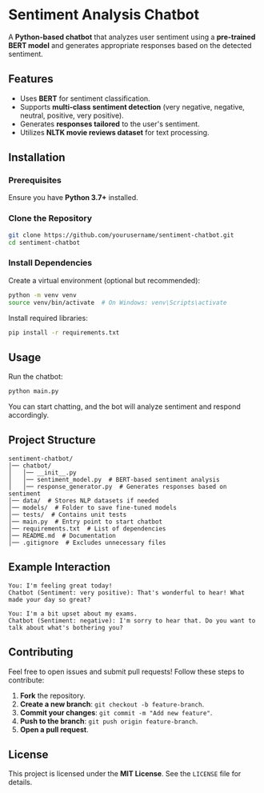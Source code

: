 # **Sentiment Analysis Chatbot**

A **Python-based chatbot** that analyzes user sentiment using a **pre-trained BERT model** and generates appropriate responses based on the detected sentiment.

## **Features**

- Uses **BERT** for sentiment classification.
- Supports **multi-class sentiment detection** (very negative, negative, neutral, positive, very positive).
- Generates **responses tailored** to the user's sentiment.
- Utilizes **NLTK movie reviews dataset** for text processing.

## **Installation**

### **Prerequisites**

Ensure you have **Python 3.7+** installed.

### **Clone the Repository**

```sh
git clone https://github.com/yourusername/sentiment-chatbot.git
cd sentiment-chatbot
```

### **Install Dependencies**

Create a virtual environment (optional but recommended):

```sh
python -m venv venv
source venv/bin/activate  # On Windows: venv\Scripts\activate
```

Install required libraries:

```sh
pip install -r requirements.txt
```

## **Usage**

Run the chatbot:

```sh
python main.py
```

You can start chatting, and the bot will analyze sentiment and respond accordingly.

## **Project Structure**

```
sentiment-chatbot/
│── chatbot/
│   │── __init__.py
│   │── sentiment_model.py  # BERT-based sentiment analysis
│   │── response_generator.py  # Generates responses based on sentiment
│── data/  # Stores NLP datasets if needed
│── models/  # Folder to save fine-tuned models
│── tests/  # Contains unit tests
│── main.py  # Entry point to start chatbot
│── requirements.txt  # List of dependencies
│── README.md  # Documentation
│── .gitignore  # Excludes unnecessary files
```

## **Example Interaction**

```
You: I'm feeling great today!
Chatbot (Sentiment: very positive): That's wonderful to hear! What made your day so great?

You: I'm a bit upset about my exams.
Chatbot (Sentiment: negative): I'm sorry to hear that. Do you want to talk about what's bothering you?
```

## **Contributing**

Feel free to open issues and submit pull requests! Follow these steps to contribute:

1. **Fork** the repository.
2. **Create a new branch**: `git checkout -b feature-branch`.
3. **Commit your changes**: `git commit -m "Add new feature"`.
4. **Push to the branch**: `git push origin feature-branch`.
5. **Open a pull request**.

## **License**

This project is licensed under the **MIT License**. See the `LICENSE` file for details.




